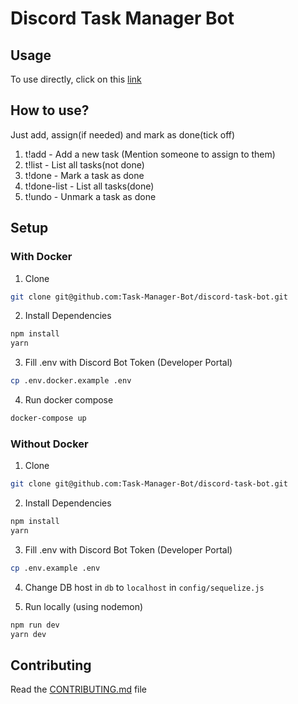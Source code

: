 # Discord Task Manager Bot

## Usage

To use directly, click on this [link](https://discord.com/api/oauth2/authorize?client_id=829723733966979142&permissions=8&scope=bot)

## How to use?
Just add, assign(if needed) and mark as done(tick off)

1. t!add <text> - Add a new task (Mention someone to assign to them)
2. t!list - List all tasks(not done)
3. t!done <id in list> - Mark a task as done
4. t!done-list - List all tasks(done)
5. t!undo <id in list> - Unmark a task as done

## Setup

### With Docker
1. Clone

```sh
git clone git@github.com:Task-Manager-Bot/discord-task-bot.git
```

2. Install Dependencies

```sh
npm install
yarn
```

3. Fill .env with Discord Bot Token (Developer Portal)

```sh
cp .env.docker.example .env
```
  
4. Run docker compose
```sh
docker-compose up
```

### Without Docker
1. Clone

```sh
git clone git@github.com:Task-Manager-Bot/discord-task-bot.git
```

2. Install Dependencies

```sh
npm install
yarn
```

3. Fill .env with Discord Bot Token (Developer Portal)

```sh
cp .env.example .env
```
  
4. Change DB host in `db` to `localhost` in `config/sequelize.js`

4. Run locally (using nodemon)

```sh
npm run dev
yarn dev
```
  
## Contributing
Read the [CONTRIBUTING.md](CONTRIBUTING.md) file
